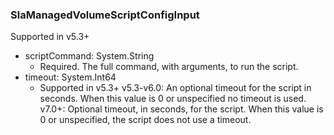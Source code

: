 ### SlaManagedVolumeScriptConfigInput
Supported in v5.3+

- scriptCommand: System.String
  - Required. The full command, with arguments, to run the script.
- timeout: System.Int64
  - Supported in v5.3+
v5.3-v6.0: An optional timeout for the script in seconds. When this value is 0 or unspecified no timeout is used.
v7.0+: Optional timeout, in seconds, for the script. When this value is 0 or unspecified, the script does not use a timeout.
